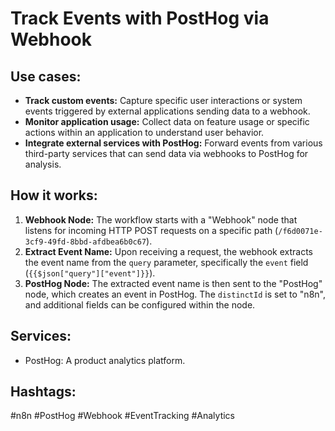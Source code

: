 # Track Events with PostHog via Webhook

## Use cases:

*   **Track custom events:** Capture specific user interactions or system events triggered by external applications sending data to a webhook.
*   **Monitor application usage:** Collect data on feature usage or specific actions within an application to understand user behavior.
*   **Integrate external services with PostHog:** Forward events from various third-party services that can send data via webhooks to PostHog for analysis.

## How it works:

1.  **Webhook Node:** The workflow starts with a "Webhook" node that listens for incoming HTTP POST requests on a specific path (`/f6d0071e-3cf9-49fd-8bbd-afdbea6b0c67`).
2.  **Extract Event Name:** Upon receiving a request, the webhook extracts the event name from the `query` parameter, specifically the `event` field (`{{$json["query"]["event"]}}`).
3.  **PostHog Node:** The extracted event name is then sent to the "PostHog" node, which creates an event in PostHog. The `distinctId` is set to "n8n", and additional fields can be configured within the node.

## Services:

*   PostHog: A product analytics platform.

## Hashtags:

#n8n #PostHog #Webhook #EventTracking #Analytics
